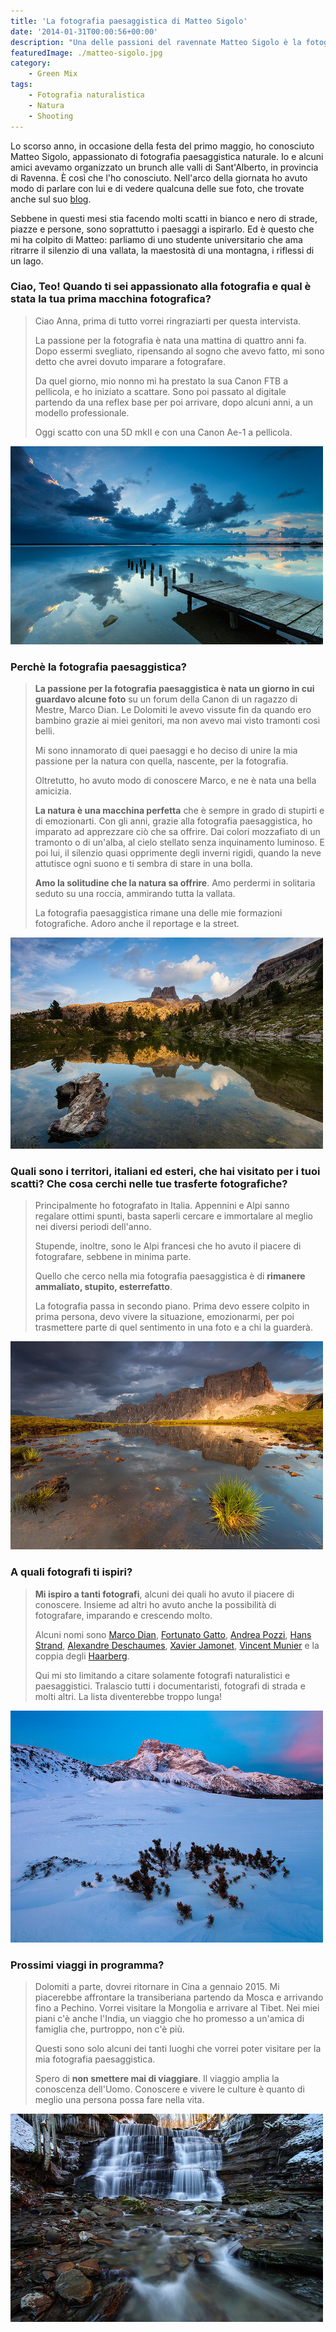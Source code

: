 ```yaml
---
title: 'La fotografia paesaggistica di Matteo Sigolo'
date: '2014-01-31T00:00:56+00:00'
description: "Una delle passioni del ravennate Matteo Sigolo è la fotografia paesaggistica naturale, motivo per cui viaggia l'Italia e l'estero con tutta la sua attrezzatura."
featuredImage: ./matteo-sigolo.jpg
category:
    - Green Mix
tags:
    - Fotografia naturalistica
    - Natura
    - Shooting
---
```


Lo scorso anno, in occasione della festa del primo maggio, ho conosciuto Matteo Sigolo, appassionato di fotografia paesaggistica naturale.
Io e alcuni amici avevamo organizzato un brunch alle valli di Sant'Alberto, in provincia di Ravenna. È così che l'ho conosciuto.
Nell'arco della giornata ho avuto modo di parlare con lui e di vedere qualcuna delle sue foto, che trovate anche sul suo [blog](http://teozzstudio.com).

Sebbene in questi mesi stia facendo molti scatti in bianco e nero di strade, piazze e persone, sono soprattutto i paesaggi a ispirarlo.
Ed è questo che mi ha colpito di Matteo: parliamo di uno studente universitario che ama ritrarre il silenzio di una vallata, la maestosità di una montagna, i riflessi di un lago.

### Ciao, Teo! Quando ti sei appassionato alla fotografia e qual è stata la tua prima macchina fotografica?

> Ciao Anna, prima di tutto vorrei ringraziarti per questa intervista.
>
> La passione per la fotografia è nata una mattina di quattro anni fa. Dopo essermi svegliato, ripensando al sogno che avevo fatto, mi sono detto che avrei dovuto imparare a fotografare.
>
> Da quel giorno, mio nonno mi ha prestato la sua Canon FTB a pellicola, e ho iniziato a scattare. Sono poi passato al digitale partendo da una reflex base per poi arrivare, dopo alcuni anni, a un modello professionale.
>
> Oggi scatto con una 5D mkII e con una Canon Ae-1 a pellicola.

![The X Ravenna (Ph. Matteo Sigolo)](./matteo-sigolo-4.jpg)

### Perchè la fotografia paesaggistica?

> **La passione per la fotografia paesaggistica è nata un giorno in cui guardavo alcune foto** su un forum della Canon di un ragazzo di Mestre, Marco Dian. Le Dolomiti le avevo vissute fin da quando ero bambino grazie ai miei genitori, ma non avevo mai visto tramonti così belli.
>
> Mi sono innamorato di quei paesaggi e ho deciso di unire la mia passione per la natura con quella, nascente, per la fotografia.
>
> Oltretutto, ho avuto modo di conoscere Marco, e ne è nata una bella amicizia.
>
> **La natura è una macchina perfetta** che è sempre in grado di stupirti e di emozionarti. Con gli anni, grazie alla fotografia paesaggistica, ho imparato ad apprezzare ciò che sa offrire. Dai colori mozzafiato di un tramonto o di un'alba, al cielo stellato senza inquinamento luminoso. E poi lui, il silenzio quasi opprimente degli inverni rigidi, quando la neve attutisce ogni suono e ti sembra di stare in una bolla.
>
> **Amo la solitudine che la natura sa offrire**. Amo perdermi in solitaria seduto su una roccia, ammirando tutta la vallata.
>
> La fotografia paesaggistica rimane una delle mie formazioni fotografiche. Adoro anche il reportage e la street.

![Spotlight Under The Averau passo Falzarego lago di Limides Dolomiti (Ph. Matteo Sigolo)](./matteo-sigolo-3.jpg)

### Quali sono i territori, italiani ed esteri, che hai visitato per i tuoi scatti? Che cosa cerchi nelle tue trasferte fotografiche?

> Principalmente ho fotografato in Italia. Appennini e Alpi sanno regalare ottimi spunti, basta saperli cercare e immortalare al meglio nei diversi periodi dell'anno.
>
> Stupende, inoltre, sono le Alpi francesi che ho avuto il piacere di fotografare, sebbene in minima parte.
>
> Quello che cerco nella mia fotografia paesaggistica è di **rimanere ammaliato, stupito, esterrefatto**.
>
> La fotografia passa in secondo piano. Prima devo essere colpito in prima persona, devo vivere la situazione, emozionarmi, per poi trasmettere parte di quel sentimento in una foto e a chi la guarderà.

![Mercury Passo Giau Dolomiti (Ph. Matteo Sigolo)](./matteo-sigolo-2.jpg)

### A quali fotografi ti ispiri?

> **Mi ispiro a tanti fotografi**, alcuni dei quali ho avuto il piacere di conoscere. Insieme ad altri ho avuto anche la possibilità di fotografare, imparando e crescendo molto.
>
> Alcuni nomi sono [Marco Dian](http://www.marcodian.com), [Fortunato Gatto](http://www.fortunatophotography.com), [Andrea Pozzi](http://www.forgottenlands.it), [Hans Strand](http://www.hansstrand.com/Hans_Strand/Hans_Strand_Photography.html), [Alexandre Deschaumes](http://autumn-ethereal.smugmug.com), [Xavier Jamonet](http://www.ecrinsdelumiere.com), [Vincent Munier](http://www.vincentmunier.com) e la coppia degli [Haarberg](http://www.haarbergphoto.com).
>
> Qui mi sto limitando a citare solamente fotografi naturalistici e paesaggistici. Tralascio tutti i documentaristi, fotografi di strada e molti altri. La lista diventerebbe troppo lunga!

![Cold Silence Prato Piazza Dolomiti (Ph. Matteo Sigolo)](./matteo-sigolo-1.jpg)

### Prossimi viaggi in programma?

> Dolomiti a parte, dovrei ritornare in Cina a gennaio 2015. Mi piacerebbe affrontare la transiberiana partendo da Mosca e arrivando fino a Pechino. Vorrei visitare la Mongolia e arrivare al Tibet. Nei miei piani c'è anche l'India, un viaggio che ho promesso a un'amica di famiglia che, purtroppo, non c'è più.
>
> Questi sono solo alcuni dei tanti luoghi che vorrei poter visitare per la mia fotografia paesaggistica.
>
> Spero di **non smettere mai di viaggiare**. Il viaggio amplia la conoscenza dell'Uomo. Conoscere e vivere le culture è quanto di meglio una persona possa fare nella vita.

![Tre-Cascate-Badia-Prataglia-Ph.-Matteo-Sigolo](./matteo-sigolo-5.jpg)
